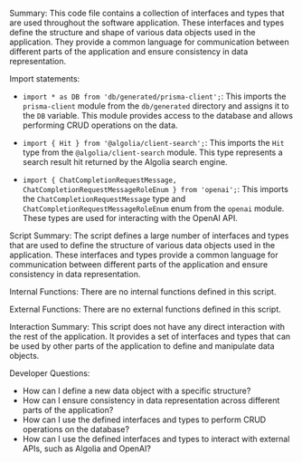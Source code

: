 Summary:
This code file contains a collection of interfaces and types that are used throughout the software application. These interfaces and types define the structure and shape of various data objects used in the application. They provide a common language for communication between different parts of the application and ensure consistency in data representation.

Import statements:
- `import * as DB from 'db/generated/prisma-client';`: This imports the `prisma-client` module from the `db/generated` directory and assigns it to the `DB` variable. This module provides access to the database and allows performing CRUD operations on the data.

- `import { Hit } from '@algolia/client-search';`: This imports the `Hit` type from the `@algolia/client-search` module. This type represents a search result hit returned by the Algolia search engine.

- `import { ChatCompletionRequestMessage, ChatCompletionRequestMessageRoleEnum } from 'openai';`: This imports the `ChatCompletionRequestMessage` type and `ChatCompletionRequestMessageRoleEnum` enum from the `openai` module. These types are used for interacting with the OpenAI API.

Script Summary:
The script defines a large number of interfaces and types that are used to define the structure of various data objects used in the application. These interfaces and types provide a common language for communication between different parts of the application and ensure consistency in data representation.

Internal Functions:
There are no internal functions defined in this script.

External Functions:
There are no external functions defined in this script.

Interaction Summary:
This script does not have any direct interaction with the rest of the application. It provides a set of interfaces and types that can be used by other parts of the application to define and manipulate data objects.

Developer Questions:
- How can I define a new data object with a specific structure?
- How can I ensure consistency in data representation across different parts of the application?
- How can I use the defined interfaces and types to perform CRUD operations on the database?
- How can I use the defined interfaces and types to interact with external APIs, such as Algolia and OpenAI?